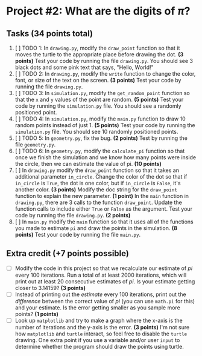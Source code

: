 # Project #2: What are the digits of $\pi$?

## Tasks (34 points total)

1. [ ] TODO 1: In `drawing.py`, modify the `draw_point` function so that it moves the turtle to the appropriate place before drawing the dot. **(3 points)** Test your code by running the file `drawing.py`. You should see 3 black dots and some pink text that says, "Hello, World!"
2. [ ] TODO 2: In `drawing.py`, modify the `write` function to change the color, font, or size of the text on the screen. **(3 points)** Test your code by running the file `drawing.py`.
3. [ ] TODO 3: In `simulation.py`, modify the `get_random_point` function so that the `x` and `y` values of the point are random. **(5 points)** Test your code by running the `simulation.py` file. You should see a randomly positioned point.
4. [ ] TODO 4: In `simulation.py`, modify the `main.py` function to draw 10 random points instead of just 1. **(5 points)** Test your code by running the `simulation.py` file. You should see 10 randomly positioned points.
5. [ ] TODO 5: In `geometry.py`, fix the bug. **(2 points)** Test by running the file `geometry.py`.
6. [ ] TODO 6: In `geometry.py`, modify the `calculate_pi` function so that once we finish the simulation and we know how many points were inside the circle, then we can estimate the value of pi. **(10 points)**
7. [ ] In `drawing.py` modify the `draw_point` function so that it takes an additional parameter `in_circle`. Change the color of the dot so that if `in_circle` is `True`, the dot is one color, but if `in_circle` is `False`, it's another color. **(3 points)** Modify the doc string for the `draw_point` function to explain the new parameter. **(1 point)** In the `main` function in `drawing.py`, there are 3 calls to the function `draw_point`. Update the function calls to include either `True` or `False` as the argument. Test your code by running the file `drawing.py`. **(2 points)**
8. [ ] In `main.py` modify the `main` function so that it uses all of the functions you made to estimate `pi` and draw the points in the simulation. **(8 points)** Test your code by running the file `main.py`.

## Extra credit (+7 points possible)

* [ ] Modify the code in this project so that we recalculate our estimate of $pi$ every 100 iterations. Run a total of at least 2000 iterations, which will print out at least 20 consecutive estimates of $pi$. Is your estimate getting closer to 3.14159? **(3 points)**
* [ ] Instead of printing out the *estimate* every 100 iterations, print out the *difference* between the correct value of $pi$ (you can use `math.pi` for this) and your estimate. Is the error getting smaller as you sample more points? **(1 points)**
* [ ] Look up `matplotlib` and try to make a graph where the x-axis is the number of iterations and the y-axis is the error. **(3 points)** I'm not sure how `matplotlib` and `turtle` interact, so feel free to disable the `turtle` drawing. One extra point if you use a variable and/or user `input` to determine whether the program should draw the points using turtle.